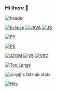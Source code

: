 ### Hi there 👋

<!--
**Jinyiji/Jinyiji** is a ✨ _special_ ✨ repository because its `README.md` (this file) appears on your GitHub profile.

Here are some ideas to get you started:

- 🔭 I’m currently working on ...
- 🌱 I’m currently learning ...
- 👯 I’m looking to collaborate on ...
- 🤔 I’m looking for help with ...
- 💬 Ask me about ...
- 📫 How to reach me: ...
- 😄 Pronouns: ...
- ⚡ Fun fact: ...
-->

![header](https://capsule-render.vercel.app/api?type=wave&color=auto&height=300&section=header&text=Jin%20yiji&fontSize=90)


 
[![Eclipse](https://img.shields.io/badge/EclipseIDE-2C2255?style=flat-square&logo=eclipse&logoColor=white)](github.com/Jinyiji/TODO-List) [![JAVA](https://img.shields.io/badge/Java-007396?style=flat-square&logo=java&logoColor=withe)](github.com/Jinyiji/TODO-List) [![JS](https://img.shields.io/badge/JavaScript-F7DF1E?style=flat-square&logo=JavaScript&logoColor=black)](github.com/Jinyiji/TODO-List) 


[![PY](https://img.shields.io/badge/PyCharm-000000?style=flat-square&logo=pycharm&logoColor=white)](github.com/Jinyiji/TODO-List)

[![PS](https://img.shields.io/badge/AdobePhotoshop-31A8FF?style=flat-square&logo=adobephotoshop&logoColor=white)](github.com/Jinyiji/TODO-List)


[![ATOM](https://img.shields.io/badge/Atom-66595C?style=flat-square&logo=atom&logoColor=white)](github.com/Jinyiji/TODO-List)
[![VS](https://img.shields.io/badge/VisualStudio-5C2D91?style=flat-square&logo=visualstudio&logoColor=white)](github.com/Jinyiji/TODO-List) [![VSC](https://img.shields.io/badge/VisualStudioCode-007ACC?style=flat-square&logo=visualstudiocode&logoColor=white)](github.com/Jinyiji/TODO-List)


<!--	
  [![Youtube Badge](https://img.shields.io/badge/Youtube-ff0000?style=flat-square&logo=youtube&link=https://www.youtube.com/c/kyleschool)](https://www.youtube.com/c/kyleschool)
	
  [![Facebook Badge](https://img.shields.io/badge/facebook-1877f2?style=flat-square&logo=facebook&logoColor=white&link=https://www.facebook.com/zzsza)](https://www.facebook.com/zzsza)
	
-->




[![Top Langs](https://github-readme-stats.vercel.app/api/top-langs/?username=Jinyiji&layout=compact)](https://github.com/Jinyiji/github-readme-stats)


<!--[![Top Langs](https://github-readme-stats.vercel.app/api/top-langs/?username=Jinyiji&langs_count=8)](https://github.com/Jinyiji/github-readme-stats) -->



![Jinyiji's GitHub stats](https://github-readme-stats.vercel.app/api?username=Jinyiji&show_icons=true&theme=radical)


[![Hits](https://hits.seeyoufarm.com/api/count/incr/badge.svg?url=https%3A%2F%2Fgithub.com%2Fgjbae1212%2Fhit-counter&count_bg=%23FF5B91&title_bg=%239800BC&icon=&icon_color=%23E7E7E7&title=hits&edge_flat=false)](https://hits.seeyoufarm.com)
